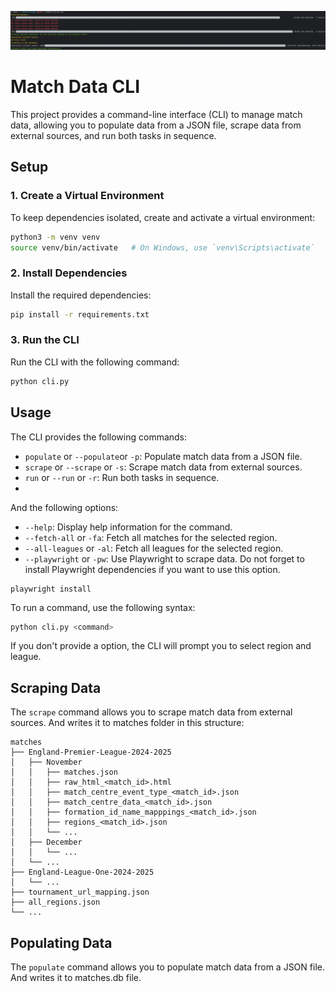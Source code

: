 ![example output](https://github.com/angryfoxx/webscored/blob/main/assets/example_output.png?raw=true)

# Match Data CLI

This project provides a command-line interface (CLI) to manage match data, allowing you to populate data from a JSON file, scrape data from external sources, and run both tasks in sequence.

## Setup

### 1. Create a Virtual Environment

To keep dependencies isolated, create and activate a virtual environment:

```bash
python3 -m venv venv
source venv/bin/activate   # On Windows, use `venv\Scripts\activate`
```

### 2. Install Dependencies

Install the required dependencies:

```bash
pip install -r requirements.txt
```

### 3. Run the CLI

Run the CLI with the following command:

```bash
python cli.py
```

## Usage

The CLI provides the following commands:

- `populate` or `--populate`or `-p`: Populate match data from a JSON file.
- `scrape` or `--scrape` or `-s`: Scrape match data from external sources.
- `run` or `--run` or `-r`: Run both tasks in sequence.
- 
And the following options:

- `--help`: Display help information for the command.
- `--fetch-all` or `-fa`: Fetch all matches for the selected region.
- `--all-leagues` or `-al`: Fetch all leagues for the selected region.
- `--playwright` or `-pw`: Use Playwright to scrape data.
Do not forget to install Playwright dependencies if you want to use this option.
```
playwright install
```

To run a command, use the following syntax:

```bash
python cli.py <command>
```

If you don't provide a option, the CLI will prompt you to select region and league.

## Scraping Data

The `scrape` command allows you to scrape match data from external sources.
And writes it to matches folder in this structure:
```
matches
├── England-Premier-League-2024-2025
│   ├── November
│   │   ├── matches.json
│   │   ├── raw_html_<match_id>.html
│   │   ├── match_centre_event_type_<match_id>.json
│   │   ├── match_centre_data_<match_id>.json
│   │   ├── formation_id_name_mapppings_<match_id>.json
│   │   ├── regions_<match_id>.json
│   │   └── ...
│   ├── December
│   │   └── ...
│   └── ...
├── England-League-One-2024-2025
│   └── ...
├── tournament_url_mapping.json
├── all_regions.json
└── ...
```

## Populating Data

The `populate` command allows you to populate match data from a JSON file. 
And writes it to matches.db file.

